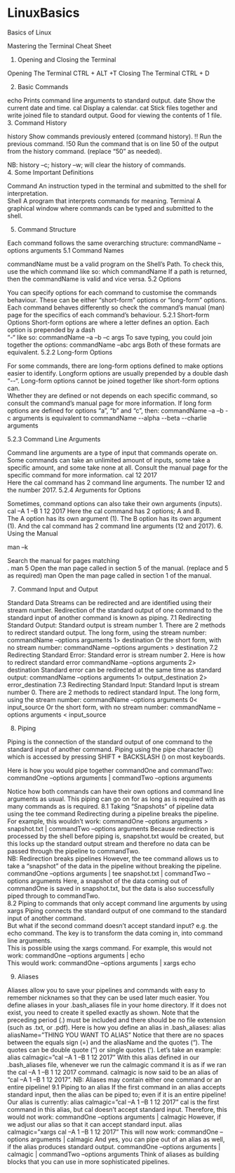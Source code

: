 # LinuxBasics
Basics of Linux

Mastering the Terminal  Cheat Sheet 
 
1.	Opening and Closing the Terminal 
 
Opening The Terminal 	CTRL + ALT +T 
Closing The Terminal 	CTRL + D 
 
2.	Basic Commands 
 
echo 	Prints command line arguments to standard output. 
date 	Show the current date and time. 
cal 	Display a calendar. 
cat 	Stick files together and write joined file to standard output. Good for viewing the contents of 1 file. 
3.	Command History 
 
history 	Show commands previously entered (command history). 
!! 	Run the previous command. 
!50 	Run the command that is on line 50 of the output from the history command. (replace “50” as needed). 
 
NB: history –c; history –w; will clear the history of commands.  
4.	Some Important Definitions 
 
Command 	An instruction typed in the terminal and submitted to the shell for interpretation.  
Shell 	A program that interprets commands for meaning. 
Terminal 	A graphical window where commands can be typed and submitted to the shell. 
 	 	 
 
5.	Command Structure 
 
Each command follows the same overarching structure: 
commandName –options arguments 
5.1 Command Names 
 
commandName must be a valid program on the Shell’s Path. To check this, use the which command like so: 
which commandName 
If a path is returned, then the commandName is valid and vice versa. 
5.2 Options 
 
You can specify options for each command to customise the commands behaviour. These can be either “short-form” options or “long-form” options.  
Each command behaves differently so check the command’s manual (man) page for the specifics of each command’s behaviour. 
5.2.1 Short-form Options 
Short-form options are where a letter defines an option. Each option is prepended by a dash  
“-“ like so: 
commandName –a –b –c args 
To save typing, you could join together the options: 
commandName –abc args 
Both of these formats are equivalent. 
5.2.2 Long-form Options 
 
For some commands, there are long-form options defined to make options easier to identify. Longform options are usually prepended by a double dash “--“. 
Long-form options cannot be joined together like short-form options can.  
Whether they are defined or not depends on each specific command, so consult the command’s manual page for more information. 
If long form options are defined for options “a”, “b” and “c”, then: 
commandName –a –b -c arguments 
is equivalent to 
commandName --alpha --beta --charlie arguments 
 
 
 
 
5.2.3 Command Line Arguments 
 
Command line arguments are a type of input that commands operate on. 
Some commands can take an unlimited amount of inputs, some take a specific amount, and some take none at all. Consult the manual page for the specific command for more information. 
cal 12 2017  
Here the cal command has 2 command line arguments. The number 12 and the number 2017. 
5.2.4 Arguments for Options 
 
Sometimes, command options can also take their own arguments (inputs). 
cal –A 1 –B 1 12 2017 
Here the cal command has 2 options; A and B.  
The A option has its own argument (1). 
The B option has its own argument (1). 
And the cal command has 2 command line arguments (12 and 2017). 
6.	Using the Manual 
 
man –k <search term> 	Search the manual for pages matching <search term>. 
man 5 <page name> 	Open the man page called <page name> in section 5 of the manual. (replace <page name> and 5 as required) 
man <page name> 	Open the man page called <page name> in section 1 of the manual. 
 
7.	Command Input and Output 
 
 
 
Standard Data Streams can be redirected and are identified using their stream number. 
Redirection of the standard output of one command to the standard input of another command is known as piping. 
7.1 Redirecting Standard Output: 
Standard output is stream number 1. There are 2 methods to redirect standard output. 
The long form, using the stream number: commandName –options arguments 1> destination 
Or the short form, with no stream number: 
commandName –options arguments > destination 
7.2 Redirecting Standard Error: 
Standard error is stream number 2. 
Here is how to redirect standard error 
commandName –options arguments 2> destination 
Standard error can be redirected at the same time as standard output: 
commandName –options arguments 1> output_destination 2> error_destination 
7.3 Redirecting Standard Input: 
Standard Input is stream number 0. There are 2 methods to redirect standard Input. 
The long form, using the stream number: commandName –options arguments 0< input_source 
Or the short form, with no stream number: 
commandName –options arguments < input_source 
 
 
 
 
8.	Piping 
 
Piping is the connection of the standard output of one command to the standard input of another command. Piping using the pipe character (|) which is accessed by pressing  SHIFT + BACKSLASH (\) on most keyboards. 
 
Here is how you would pipe together commandOne and commandTwo: 
commandOne –options arguments | commandTwo –options arguments 
 
Notice how both commands can have their own options and command line arguments as usual. This piping can go on for as long as is required with as many commands as is required. 
8.1 Taking “Snapshots” of pipeline data using the tee command Redirecting during a pipeline breaks the pipeline.  
For example, this wouldn’t work: 
commandOne –options arguments > snapshot.txt | commandTwo –options arguments 
Because redirection is processed by the shell before piping is, snapshot.txt would be created, but this locks up the standard output stream and therefore no data can be passed through the pipeline to commandTwo.  
NB: Redirection breaks pipelines 
However, the tee command allows us to take a “snapshot” of the data in the pipeline without breaking the pipeline. 
commandOne –options arguments | tee snapshot.txt | commandTwo –options arguments 
Here, a snapshot of the data coming out of commandOne is saved in snapshot.txt, but the data is also successfully piped through to commandTwo.  
8.2 Piping to commands that only accept command line arguments by using xargs 
Piping connects the standard output of one command to the standard input of another command.  
But what if the second command doesn’t accept standard input? e.g. the echo command. 
The key is to transform the data coming in, into command line arguments.  
This is possible using the xargs command. 
For example, this would not work: 
commandOne –options arguments | echo  
This would work: 
commandOne –options arguments | xargs echo 
 
 
 
9.	Aliases 
 
Aliases allow you to save your pipelines and commands with easy to remember nicknames so that they can be used later much easier. 
You define aliases in your .bash_aliases file in your home directory. If it does not exist, you need to create it spelled exactly as shown. Note that the preceding period (.) must be included and there should be no file extension (such as .txt, or .pdf). 
Here is how you define an alias in .bash_aliases: alias aliasName=”THING YOU WANT TO ALIAS” 
Notice that there are no spaces between the equals sign (=) and the aliasName and the quotes (“). The quotes can be double quote (“) or single quotes (‘). 
Let’s take an example: 
alias calmagic=”cal –A 1 –B 1 12 2017” 
With this alias defined in our .bash_aliases file, whenever we run the calmagic command it is as if we ran the cal –A 1 –B 1 12 2017 command.  calmagic is now said to be an alias of “cal –A 1 –B 1 12 2017”. 
NB: Aliases may contain either one command or an entire pipeline! 
9.1 Piping to an alias 
If the first command in an alias accepts standard input, then the alias can be piped to; even if it is an entire pipeline! 
Our alias is currently: 
alias calmagic=”cal –A 1 –B 1 12 2017” 
cal is the first command in this alias, but cal doesn’t accept standard input. 
Therefore, this would not work: 
commandOne –options arguments | calmagic 
However, if we adjust our alias so that it can accept standard input. 
alias calmagic=”xargs cal –A 1 –B 1 12 2017” 
This will now work: 
commandOne –options arguments | calmagic 
And yes, you can pipe out of an alias as well, if the alias produces standard output. commandOne –options arguments | calmagic | commandTwo –options arguments 
Think of aliases as building blocks that you can use in more sophisticated pipelines. 

